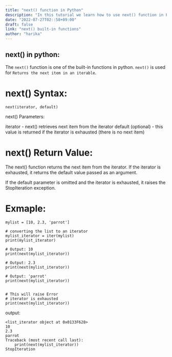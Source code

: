 ```yaml
---
title: "next() function in Python"
description: "In this tutorial we learn how to use next() function in Python"
date: "2022-07-27T02::58+09:00"
draft: false
link: "next() built-in functions"
author: "harika"
---
```


## next() in python:
The `next()` function is one of the built-in functions in python.
`next()` is used for `Returns the next item in an iterable`.


# next() Syntax:
```
next(iterator, default)
```
next() Parameters:

  iterator - next() retrieves next item from the iterator
  default (optional) - this value is returned if the iterator is exhausted (there is no next item)

# next() Return Value:

   The next() function returns the next item from the iterator.
   If the iterator is exhausted, it returns the default value passed as an argument.
   
   If the default parameter is omitted and the iterator is exhausted, it raises the StopIteration exception.

# Exmaple:
```
mylist = [10, 2.3, 'parrot']

# converting the list to an iterator
mylist_iterator = iter(mylist)
print(mylist_iterator)

# Output: 10
print(next(mylist_iterator))

# Output: 2.3
print(next(mylist_iterator))

# Output: 'parrot'
print(next(mylist_iterator))


# This will raise Error
# iterator is exhausted
print(next(mylist_iterator))
```
output:
```
<list_iterator object at 0x0133F628>
10
2.3
parrot
Traceback (most recent call last):
    print(next(mylist_iterator))
StopIteration
```



